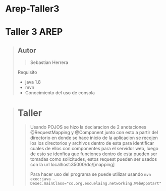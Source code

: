 # Arep-Taller3
# Taller 3 AREP

>## Autor
>>Sebastian Herrera
>>
>
>Requisito 
> * java 1.8 
> * mvn
> * Conocimiento del uso de consola

># Taller
>> Usando POJOS se hizo la declaracion de 2 anotaciones @RequestMapping y @Component junto con esto a partir del directorio en donde se hace inicio de la aplicacion se recojen los los directorios y archivos dentro de esta para identificar cuales de ellos con componentes para el servidor web, luego de esto se idenfica que funciones dentro de esta pueden ser tomadas como solicitudes, estos request pueden ser usados con la url localhost:35000/do/[mapping]
>>
>> Para hacer uso del programa se puede utilizar usando 
>> `mvn exec:java -Dexec.mainClass="co.org.escuelaing.networking.WebAppStart"`